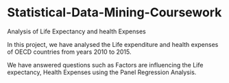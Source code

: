 # Statistical-Data-Mining-Coursework
Analysis of Life Expectancy and health Expenses 


In this project, we have analysed the Life expenditure and health expenses of OECD countries from years 2010 to 2015.

We have answered questions such as
Factors are influencing the Life expectancy, Health Expenses using the Panel Regression Analysis.
